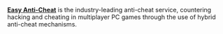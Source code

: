 [**Easy Anti-Cheat**](https://www.easy.ac/) is the industry-leading anti-cheat service, countering hacking and cheating in multiplayer PC games through the use of hybrid anti-cheat mechanisms.
